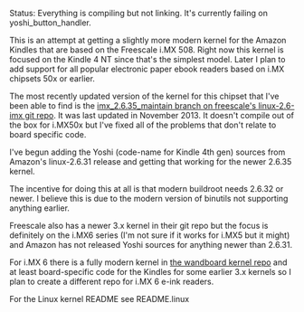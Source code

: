 
Status: Everything is compiling but not linking. It's currently failing on yoshi_button_handler.

This is an attempt at getting a slightly more modern kernel for the Amazon Kindles that are based on the Freescale i.MX 508. Right now this kernel is focused on the Kindle 4 NT since that's the simplest model. Later I plan to add support for all popular electronic paper ebook readers based on i.MX chipsets 50x or earlier.

The most recently updated version of the kernel for this chipset that I've been able to find is the [imx_2.6.35_maintain branch on freescale's linux-2.6-imx git repo](http://git.freescale.com/git/cgit.cgi/imx/linux-2.6-imx.git/?h=imx_2.6.35_maintain). It was last updated in November 2013. It doesn't compile out of the box for i.MX50x but I've fixed all of the problems that don't relate to board specific code. 

I've begun adding the Yoshi (code-name for Kindle 4th gen) sources from Amazon's linux-2.6.31 release and getting that working for the newer 2.6.35 kernel.

The incentive for doing this at all is that modern buildroot needs 2.6.32 or newer. I believe this is due to the modern version of binutils not supporting anything earlier.

Freescale also has a newer 3.x kernel in their git repo but the focus is definitely on the i.MX6 series (I'm not sure if it works for i.MX5 but it might) and Amazon has not released Yoshi sources for anything newer than 2.6.31.

For i.MX 6 there is a fully modern kernel in [the wandboard kernel repo](https://github.com/wandboard-org/linux) and at least board-specific code for the Kindles for some earlier 3.x kernels so I plan to create a different repo for i.MX 6 e-ink readers.

For the Linux kernel README see README.linux
